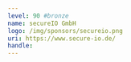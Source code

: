 ```yaml
---
level: 90 #bronze
name: secureIO GmbH
logo: /img/sponsors/secureio.png
uri: https://www.secure-io.de/
handle: 
---
```

